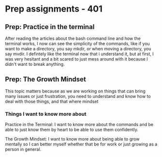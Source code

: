 # Prep assignments - 401

## Prep: Practice in the terminal

After reading the articles about the bash command line and how the terminal works, I now can see the simplicity of the commands, like if you want to make a directory, you say mkdir, or when moving a directory, you say mvdir. I defintely like the terminal now that i understand it, but at first, I was very hesitant and a bit scared to just mess around with it because I didn't want to break anything.

## Prep: The Growth Mindset

This topic matters because as we are working on things that can bring many issues or just frustration, you need to understand and know how to deal with those things, and that where mindset

### Things I want to know more about

Practice in the Terminal: I want to know more about the commands and be able to just know them by heart to be able to use them confidently.

The Growth Mindset: I want to know more about being able to grow mentally so I can better myself whether that be for work or just growing as a person in general.
